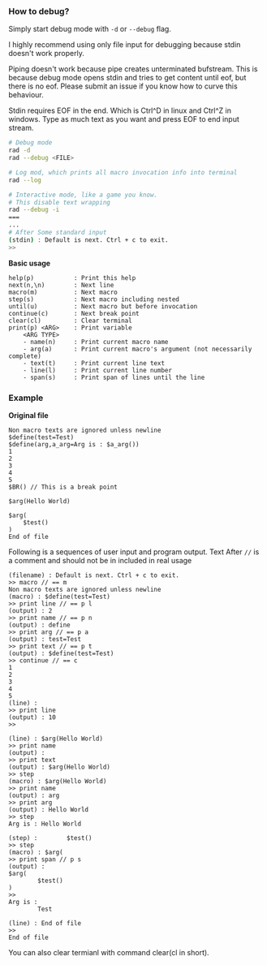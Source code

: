 ### How to debug?

Simply start debug mode with ```-d``` or ```--debug``` flag.

I highly recommend using only file input for debugging because stdin doesn't
work properly.

Piping doesn't work because pipe creates unterminated bufstream. This is
because debug mode opens stdin and tries to get content until eof, but there is
no eof. Please submit an issue if you know how to curve this behaviour.

Stdin requires EOF in the end. Which is Ctrl^D in linux and Ctrl^Z in windows.
Type as much text as you want and press EOF to end input stream.

```bash
# Debug mode
rad -d
rad --debug <FILE>

# Log mod, which prints all macro invocation info into terminal
rad --log

# Interactive mode, like a game you know.
# This disable text wrapping 
rad --debug -i
===
...
# After Some standard input
(stdin) : Default is next. Ctrl + c to exit.
>>
```

**Basic usage**

```
help(p)           : Print this help
next(n,\n)        : Next line
macro(m)          : Next macro
step(s)           : Next macro including nested
until(u)          : Next macro but before invocation
continue(c)       : Next break point
clear(cl)         : Clear terminal
print(p) <ARG>    : Print variable
    <ARG TYPE>
    - name(n)     : Print current macro name
    - arg(a)      : Print current macro's argument (not necessarily complete)
    - text(t)     : Print current line text
    - line(l)     : Print current line number
    - span(s)     : Print span of lines until the line
```

### Example

**Original file**
```
Non macro texts are ignored unless newline
$define(test=Test)
$define(arg,a_arg=Arg is : $a_arg())
1
2
3
4
5
$BR() // This is a break point

$arg(Hello World)

$arg(
	$test()
)
End of file
```
Following is a sequences of user input and program output.
Text After ```//``` is a comment and should not be in included in real usage

```
(filename) : Default is next. Ctrl + c to exit.
>> macro // == m
Non macro texts are ignored unless newline
(macro) : $define(test=Test)
>> print line // == p l
(output) : 2
>> print name // == p n
(output) : define
>> print arg // == p a
(output) : test=Test
>> print text // == p t
(output) : $define(test=Test)
>> continue // == c
1
2
3
4
5
(line) :
>> print line
(output) : 10
>>

(line) : $arg(Hello World)
>> print name
(output) :
>> print text
(output) : $arg(Hello World)
>> step
(macro) : $arg(Hello World)
>> print name
(output) : arg
>> print arg
(output) : Hello World
>> step
Arg is : Hello World

(step) :        $test()
>> step
(macro) : $arg(
>> print span // p s
(output) :
$arg(
        $test()
)
>>
Arg is :
        Test

(line) : End of file
>>
End of file
```

You can also clear termianl with command clear(cl in short).
